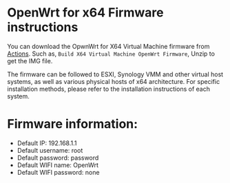 # OpenWrt for x64  Firmware instructions

You can download the OpwnWrt for X64 Virtual Machine firmware from [Actions](https://github.com/ophub/op/actions). Such as, `Build X64 Virtual Machine OpenWrt Firmware`, Unzip to get the IMG file.


The firmware can be followed to ESXI, Synology VMM and other virtual host systems, as well as various physical hosts of x64 architecture. For specific installation methods, please refer to the installation instructions of each system.


# Firmware information:
- Default IP: 192.168.1.1
- Default username: root
- Default password: password
- Default WIFI name: OpenWrt
- Default WIFI password: none
